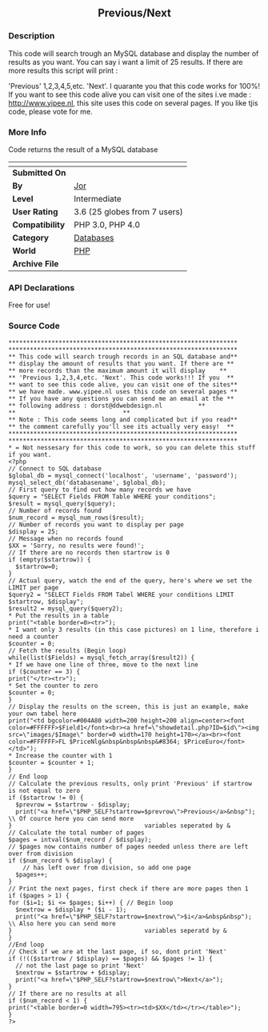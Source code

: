 ﻿<div align="center">

## Previous/Next


</div>

### Description

This code will search trough an MySQL database and display the number of results as you want. You can say i want a limit of 25 results. If there are more results this script will print :

'Previous' 1,2,3,4,5,etc. 'Next'. I quarante you that this code works for 100%! If you want to see this code alive you can visit one of the sites i.ve made : http://www.yipee.nl, this site uses this code on several pages. If you like tjis code, please vote for me.
 
### More Info
 
Code returns the result of a MySQL database


<span>             |<span>
---                |---
**Submitted On**   |
**By**             |[Jor](https://github.com/Planet-Source-Code/PSCIndex/blob/master/ByAuthor/jor.md)
**Level**          |Intermediate
**User Rating**    |3.6 (25 globes from 7 users)
**Compatibility**  |PHP 3\.0, PHP 4\.0
**Category**       |[Databases](https://github.com/Planet-Source-Code/PSCIndex/blob/master/ByCategory/databases__8-5.md)
**World**          |[PHP](https://github.com/Planet-Source-Code/PSCIndex/blob/master/ByWorld/php.md)
**Archive File**   |[](https://github.com/Planet-Source-Code/jor-previous-next__8-413/archive/master.zip)

### API Declarations

Free for use!


### Source Code

```
****************************************************************
****************************************************************
** This code will search trough records in an SQL database and**
** display the amount of results that you want. If there are **
** more records than the maximum amount it will display    **
** 'Previous 1,2,3,4,etc. 'Next'. This code works!!! If you  **
** want to see this code alive, you can visit one of the sites**
** we have made. www.yipee.nl uses this code on several pages **
** If you have any questions you can send me an email at the **
** following address : dorst@ddwebdesign.nl          **
**                              **
** Note : This code seems long and complicated but if you read**
** the comment carefully you'll see its actually very easy!  **
****************************************************************
****************************************************************
* = Not nessesary for this code to work, so you can delete this stuff if you want.
<?php
// Connect to SQL database
$global_db = mysql_connect('localhost', 'username', 'password');
mysql_select_db('databasename', $global_db);
// First query to find out how many records we have
$query = "SELECT Fields FROM Table WHERE your conditions";
$result = mysql_query($query);
// Number of records found
$num_record = mysql_num_rows($result);
// Number of records you want to display per page
$display = 25;
// Message when no records found
$XX = 'Sorry, no results were found!';
// If there are no records then startrow is 0
if (empty($startrow)) {
  $startrow=0;
}
// Actual query, watch the end of the query, here's where we set the LIMIT per page
$query2 = "SELECT Fields FROM Tabel WHERE your conditions LIMIT $startrow, $display";
$result2 = mysql_query($query2);
* Put the results in a table
print("<table border=0><tr>");
* I want only 3 results (in this case pictures) on 1 line, therefore i need a counter
$counter = 0;
// Fetch the results (Begin loop)
while(list($Fields) = mysql_fetch_array($result2)) {
* If we have one line of three, move to the next line
if ($counter == 3) {
print("</tr><tr>");
* Set the counter to zero
$counter = 0;
}
// Display the results on the screen, this is just an example, make your own tabel here
print("<td bgcolor=#004A80 width=200 height=200 align=center><font color=#FFFFFF>$Field1</font><br><a href=\"showdetail.php?ID=$id\"><img src=\"images/$Image\" border=0 width=170 height=170></a><br><font color=#FFFFFF>FL $PriceNlg&nbsp&nbsp&nbsp&#8364; $PriceEuro</font></td>");
* Increase the counter with 1
$counter = $counter + 1;
}
// End loop
// Calculate the previous results, only print 'Previous' if startrow is not equal to zero
if ($startrow != 0) {
  $prevrow = $startrow - $display;
  print("<a href=\"$PHP_SELF?startrow=$prevrow\">Previous</a>&nbsp"); \\ Of cource here you can send more
}                                     variables seperated by &
// Calculate the total number of pages
$pages = intval($num_record / $display);
// $pages now contains number of pages needed unless there are left over from division
if ($num_record % $display) {
	// has left over from division, so add one page
  $pages++;
}
// Print the next pages, first check if there are more pages then 1
if ($pages > 1) {
for ($i=1; $i <= $pages; $i++) { // Begin loop
  $nextrow = $display * ($i - 1);
  print("<a href=\"$PHP_SELF?startrow=$nextrow\">$i</a>&nbsp&nbsp"); \\ Also here you can send more
}                                     variables seperatd by &
}
//End loop
// Check if we are at the last page, if so, dont print 'Next'
if (!(($startrow / $display) == $pages) && $pages != 1) {
  // not the last page so print 'Next'
  $nextrow = $startrow + $display;
  print("<a href=\"$PHP_SELF?startrow=$nextrow\">Next</a>");
}
// If there are no results at all
if ($num_record < 1) {
print("<table border=0 width=795><tr><td>$XX</td></tr></table>");
}
?>
```

